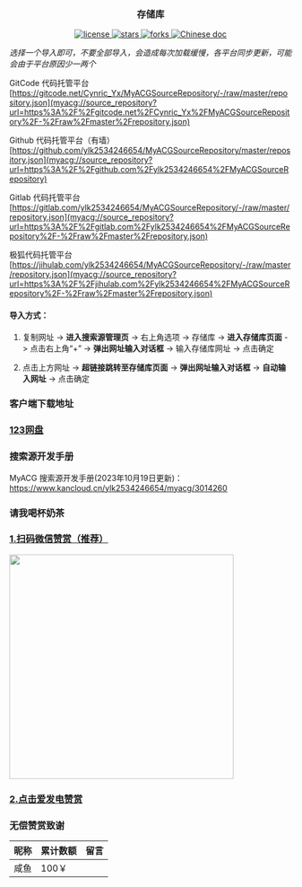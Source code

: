 ### <div align="center">存储库</div>

<p align="center">
    <a href="https://github.com/ylk2534246654/MyACGSourceRepository">
        <img alt="license" src="https://img.shields.io/github/license/ylk2534246654/MyACGSourceRepository" />
    </a>
    <a href="https://github.com/ylk2534246654/MyACGSourceRepository">
        <img alt="stars" src="https://img.shields.io/badge/dynamic/json?color=blue&label=stars&query=stargazers_count&url=https://api.github.com/repos/ylk2534246654/MyACGSourceRepository"/>
    </a>
    <a href="https://github.com/ylk2534246654/MyACGSourceRepository">
        <img alt="forks" src="https://img.shields.io/badge/dynamic/json?color=blue&label=forks&query=forks_count&url=https://api.github.com/repos/ylk2534246654/MyACGSourceRepository" />
    </a>
    <a href="https://github.com/ylk2534246654/MyACGSourceRepository">
        <img alt="Chinese doc" src="https://img.shields.io/badge/文档-简体中文-blue" />
    </a>
</p>

*选择一个导入即可，不要全部导入，会造成每次加载缓慢，各平台同步更新，可能会由于平台原因少一两个*

GitCode 代码托管平台
[https://gitcode.net/Cynric_Yx/MyACGSourceRepository/-/raw/master/repository.json](myacg://source_repository?url=https%3A%2F%2Fgitcode.net%2FCynric_Yx%2FMyACGSourceRepository%2F-%2Fraw%2Fmaster%2Frepository.json)

Github 代码托管平台（有墙）
[https://github.com/ylk2534246654/MyACGSourceRepository/master/repository.json](myacg://source_repository?url=https%3A%2F%2Fgithub.com%2Fylk2534246654%2FMyACGSourceRepository)

Gitlab 代码托管平台
[https://gitlab.com/ylk2534246654/MyACGSourceRepository/-/raw/master/repository.json](myacg://source_repository?url=https%3A%2F%2Fgitlab.com%2Fylk2534246654%2FMyACGSourceRepository%2F-%2Fraw%2Fmaster%2Frepository.json)

极狐代码托管平台
[https://jihulab.com/ylk2534246654/MyACGSourceRepository/-/raw/master/repository.json](myacg://source_repository?url=https%3A%2F%2Fjihulab.com%2Fylk2534246654%2FMyACGSourceRepository%2F-%2Fraw%2Fmaster%2Frepository.json)

#### 导入方式：

 1. 复制网址 -> **进入搜索源管理页** -> 右上角选项 -> 存储库 -> **进入存储库页面** -> 点击右上角“+” -> **弹出网址输入对话框** -> 输入存储库网址 -> 点击确定

 2. 点击上方网址 -> **超链接跳转至存储库页面** -> **弹出网址输入对话框** -> **自动输入网址** -> 点击确定

### 客户端下载地址

### [123网盘](https://www.123pan.com/s/NS2UVv-nEs53)

### 搜索源开发手册

MyACG 搜索源开发手册(2023年10月19日更新)：
https://www.kancloud.cn/ylk2534246654/myacg/3014260

### 请我喝杯奶茶

### [1.扫码微信赞赏（推荐）](https://jihulab.com/ylk2534246654/MyACGSourceRepository/-/raw/master/assets/mm_reward_qrcode.png) 

<img src="https://jihulab.com/ylk2534246654/MyACGSourceRepository/-/raw/master/assets/mm_reward_qrcode.png" width="400">

### [2.点击爱发电赞赏](https://afdian.net/a/myacg_app) 

### 无偿赞赏致谢

| 昵称  | 累计数额 | 留言  |
|  ----  | ----  | ----  |
|  咸鱼  |  100￥ |      |